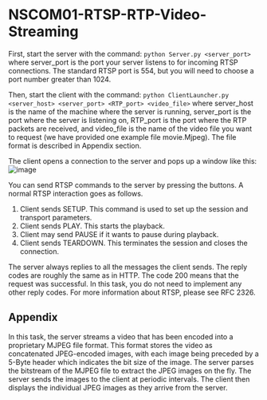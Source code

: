 # NSCOM01-RTSP-RTP-Video-Streaming

First, start the server with the command: `python Server.py <server_port>`
where server_port is the port your server listens to for incoming RTSP connections. The standard RTSP port is 554, but you will need to choose a port number greater than 1024.

Then, start the client with the command: `python ClientLauncher.py <server_host> <server_port> <RTP_port> <video_file>`
where server_host is the name of the machine where the server is running, server_port is the port where the server is listening on, RTP_port is the port where the RTP packets are received, and video_file is the name of the video file you want to request (we have provided one example file movie.Mjpeg). The file
format is described in Appendix section.


The client opens a connection to the server and pops up a window like this:
![image](https://github.com/richjpex/NSCOM01-RTSP-RTP/assets/97244148/0167c25c-1963-41ba-9e29-b356e73495a3)

You can send RTSP commands to the server by pressing the buttons. A normal RTSP interaction goes as follows.

1. Client sends SETUP. This command is used to set up the session and transport parameters.
2. Client sends PLAY. This starts the playback.
3. Client may send PAUSE if it wants to pause during playback.
4. Client sends TEARDOWN. This terminates the session and closes the connection.

The server always replies to all the messages the client sends. The reply codes are roughly the same as in HTTP. The code 200 means that the request was successful. In this task, you do not need to implement any other reply codes. For more information about RTSP, please see RFC 2326.

## Appendix
In this task, the server streams a video that has been encoded into a proprietary MJPEG file format. This format stores the video as concatenated JPEG-encoded images, with each image being preceded by a 5-Byte header which indicates the bit size of the image. The server parses the bitstream of the MJPEG file to extract the JPEG images on the fly. The server sends the images to the client at periodic intervals. The client then displays the individual JPEG images as they arrive from the server.
